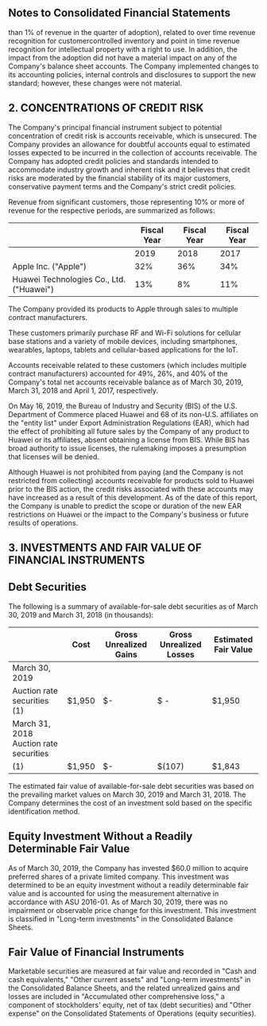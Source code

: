 ## Notes to Consolidated Financial Statements

than 1% of revenue in the quarter of adoption), related to over time revenue recognition for customercontrolled inventory and point in time revenue recognition for intellectual property with a right to use. In addition, the impact from the adoption did not have a material impact on any of the Company's balance sheet accounts. The Company implemented changes to its accounting policies, internal controls and disclosures to support the new standard; however, these changes were not material.

## 2. CONCENTRATIONS OF CREDIT RISK

The Company's principal financial instrument subject to potential concentration of credit risk is accounts receivable, which is unsecured. The Company provides an allowance for doubtful accounts equal to estimated losses expected to be incurred in the collection of accounts receivable. The Company has adopted credit policies and standards intended to accommodate industry growth and inherent risk and it believes that credit risks are moderated by the financial stability of its major customers, conservative payment terms and the Company's strict credit policies.

Revenue from significant customers, those representing 10% or more of revenue for the respective periods, are summarized as follows:

|                                          | Fiscal Year   | Fiscal Year   | Fiscal Year   |
|------------------------------------------|---------------|---------------|---------------|
|                                          | 2019          | 2018          | 2017          |
| Apple Inc. ("Apple")                     | 32%           | 36%           | 34%           |
| Huawei Technologies Co., Ltd. ("Huawei") | 13%           | 8%            | 11%           |

The Company provided its products to Apple through sales to multiple contract manufacturers.

These customers primarily purchase RF and Wi-Fi solutions for cellular base stations and a variety of mobile devices, including smartphones, wearables, laptops, tablets and cellular-based applications for the IoT.

Accounts receivable related to these customers (which includes multiple contract manufacturers) accounted for 49%, 26%, and 40% of the Company's total net accounts receivable balance as of March 30, 2019, March 31, 2018 and April 1, 2017, respectively.

On May 16, 2019, the Bureau of Industry and Security (BIS) of the U.S. Department of Commerce placed Huawei and 68 of its non-U.S. affiliates on the "entity list" under Export Administration Regulations (EAR), which had the effect of prohibiting all future sales by the Company of any product to Huawei or its affiliates, absent obtaining a license from BIS. While BIS has broad authority to issue licenses, the rulemaking imposes a presumption that licenses will be denied.

Although Huawei is not prohibited from paying (and the Company is not restricted from collecting) accounts receivable for products sold to Huawei prior to the BIS action, the credit risks associated with these accounts may have increased as a result of this development. As of the date of this report, the Company is unable to predict the scope or duration of the new EAR restrictions on Huawei or the impact to the Company's business or future results of operations.

## 3. INVESTMENTS AND FAIR VALUE OF FINANCIAL INSTRUMENTS

## Debt Securities

The following is a summary of available-for-sale debt securities as of March 30, 2019 and March 31, 2018 (in thousands):

|                                        | Cost   | Gross Unrealized Gains   | Gross Unrealized Losses   | Estimated Fair Value   |
|----------------------------------------|--------|--------------------------|---------------------------|------------------------|
| March 30, 2019                         |        |                          |                           |                        |
| Auction rate securities (1)            | $1,950 | $-                       | $ -                       | $1,950                 |
| March 31, 2018 Auction rate securities |        |                          |                           |                        |
| (1)                                    | $1,950 | $-                       | $(107)                    | $1,843                 |

The estimated fair value of available-for-sale debt securities was based on the prevailing market values on March 30, 2019 and March 31, 2018. The Company determines the cost of an investment sold based on the specific identification method.

## Equity Investment Without a Readily Determinable Fair Value

As of March 30, 2019, the Company has invested $60.0 million to acquire preferred shares of a private limited company. This investment was determined to be an equity investment without a readily determinable fair value and is accounted for using the measurement alternative in accordance with ASU 2016-01. As of March 30, 2019, there was no impairment or observable price change for this investment. This investment is classified in "Long-term investments" in the Consolidated Balance Sheets.

## Fair Value of Financial Instruments

Marketable securities are measured at fair value and recorded in "Cash and cash equivalents," "Other current assets" and "Long-term investments" in the Consolidated Balance Sheets, and the related unrealized gains and losses are included in "Accumulated other comprehensive loss," a component of stockholders' equity, net of tax (debt securities) and "Other expense" on the Consolidated Statements of Operations (equity securities).